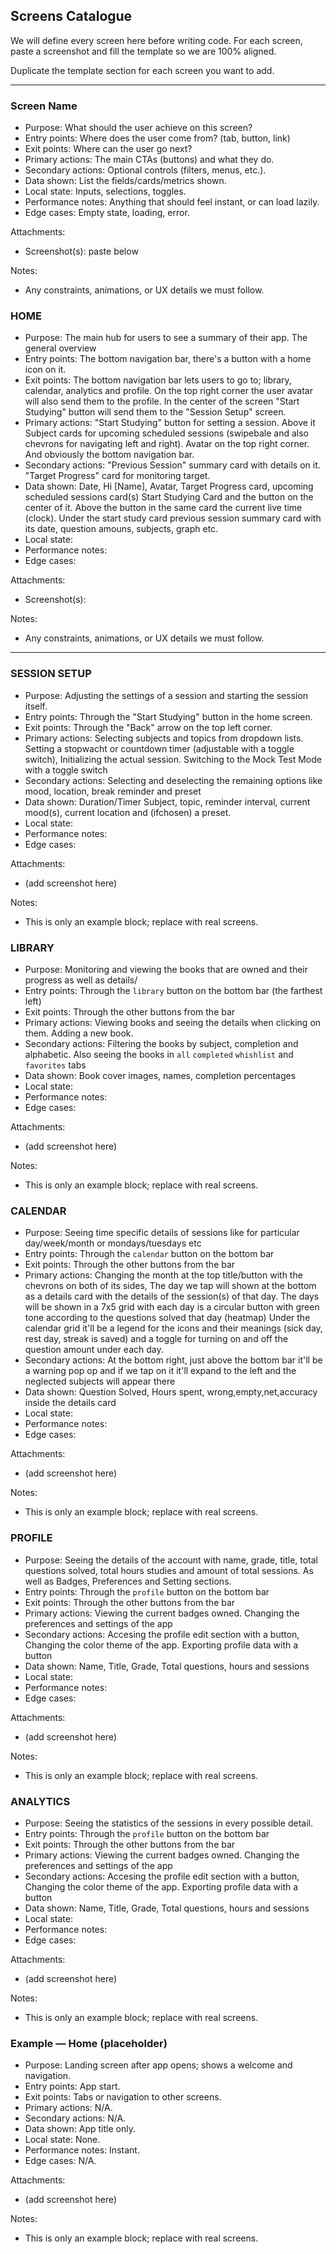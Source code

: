 ## Screens Catalogue

We will define every screen here before writing code. For each screen, paste a screenshot and fill the template so we are 100% aligned.

Duplicate the template section for each screen you want to add.

---

### Screen Name
- Purpose: What should the user achieve on this screen?
- Entry points: Where does the user come from? (tab, button, link)
- Exit points: Where can the user go next?
- Primary actions: The main CTAs (buttons) and what they do.
- Secondary actions: Optional controls (filters, menus, etc.).
- Data shown: List the fields/cards/metrics shown.
- Local state: Inputs, selections, toggles.
- Performance notes: Anything that should feel instant, or can load lazily.
- Edge cases: Empty state, loading, error.

Attachments:
- Screenshot(s): paste below

Notes:
- Any constraints, animations, or UX details we must follow.

### HOME
- Purpose: The main hub for users to see a summary of their app. The general overview
- Entry points: The bottom navigation bar, there's a button with a home icon on it.
- Exit points: The bottom navigation bar lets users to go to; library, calendar, analytics and profile. On the top right corner the user avatar will also send them to the profile. In the center of the screen "Start Studying" button will send them to the "Session Setup" screen.
- Primary actions: "Start Studying" button for setting a session. Above it Subject cards for upcoming scheduled sessions (swipebale and also chevrons for navigating left and right). Avatar on the top right corner. And obviously the bottom navigation bar.
- Secondary actions: "Previous Session" summary card with details on it. "Target Progress" card for monitoring target. 
- Data shown: Date, Hi [Name], Avatar, Target Progress card, upcoming scheduled sessions card(s) Start Studying Card and the button on the center of it. Above the button in the same card the current live time (clock). Under the start study card previous session summary card with its date, question amouns, subjects, graph etc.
- Local state: 
- Performance notes: 
- Edge cases: 

Attachments:
- Screenshot(s): 

Notes:
- Any constraints, animations, or UX details we must follow.
---
### SESSION SETUP 
- Purpose: Adjusting the settings of a session and starting the session itself.
- Entry points: Through the "Start Studying" button in the home screen.
- Exit points: Through the "Back" arrow on the top left corner. 
- Primary actions: Selecting subjects and topics from dropdown lists. Setting a stopwacht or countdown timer (adjustable with a toggle switch), Initializing the actual session. Switching to the Mock Test Mode with a toggle switch
- Secondary actions: Selecting and deselecting the remaining options like mood, location, break reminder and preset
- Data shown: Duration/Timer Subject, topic, reminder interval, current mood(s), current location and (ifchosen) a preset.
- Local state: 
- Performance notes: 
- Edge cases:

Attachments:
- (add screenshot here)

Notes:
- This is only an example block; replace with real screens.

### LIBRARY 
- Purpose: Monitoring and viewing the books that are owned and their progress as well as details/
- Entry points: Through the `library` button on the bottom bar (the farthest left)
- Exit points: Through the other buttons from the bar
- Primary actions: Viewing books and seeing the details when clicking on them. Adding a new book.
- Secondary actions: Filtering the books by subject, completion and alphabetic. Also seeing the books in `all` `completed` `whishlist` and `favorites` tabs
- Data shown: Book cover images, names, completion percentages
- Local state: 
- Performance notes: 
- Edge cases:

Attachments:
- (add screenshot here)

Notes:
- This is only an example block; replace with real screens.

### CALENDAR 
- Purpose: Seeing time specific details of sessions like for particular day/week/month or mondays/tuesdays etc
- Entry points: Through the `calendar` button on the bottom bar 
- Exit points: Through the other buttons from the bar
- Primary actions: Changing the month at the top title/button with the chevrons on both of its sides, The day we tap will shown at the bottom as a details card with the details of the session(s) of that day. The days will be shown in a 7x5 grid with each day is a circular button with green tone according to the questions solved that day (heatmap) Under the calendar grid it'll be a legend for the icons and their meanings (sick day, rest day, streak is saved) and a toggle for turning on and off the question amount under each day. 
- Secondary actions: At the bottom right, just above the bottom bar it'll be a warning pop op and if we tap on it it'll expand to the left and the neglected subjects will appear there
- Data shown: Question Solved, Hours spent, wrong,empty,net,accuracy inside the details card
- Local state: 
- Performance notes: 
- Edge cases:

Attachments:
- (add screenshot here)

Notes:
- This is only an example block; replace with real screens.

### PROFILE 
- Purpose: Seeing the details of the account with name, grade, title, total questions solved, total hours studies and amount of total sessions. As well as Badges, Preferences and Setting sections.
- Entry points: Through the `profile` button on the bottom bar 
- Exit points: Through the other buttons from the bar
- Primary actions: Viewing the current badges owned. Changing the preferences and settings of the app
- Secondary actions: Accesing the profile edit section with a button, Changing the color theme of the app. Exporting profile data with a button
- Data shown: Name, Title, Grade, Total questions, hours and sessions
- Local state: 
- Performance notes: 
- Edge cases:

Attachments:
- (add screenshot here)

Notes:
- This is only an example block; replace with real screens.

### ANALYTICS 
- Purpose: Seeing the statistics of the sessions in every possible detail.
- Entry points: Through the `profile` button on the bottom bar 
- Exit points: Through the other buttons from the bar
- Primary actions: Viewing the current badges owned. Changing the preferences and settings of the app
- Secondary actions: Accesing the profile edit section with a button, Changing the color theme of the app. Exporting profile data with a button
- Data shown: Name, Title, Grade, Total questions, hours and sessions
- Local state: 
- Performance notes: 
- Edge cases:

Attachments:
- (add screenshot here)

Notes:
- This is only an example block; replace with real screens.


### Example — Home (placeholder)
- Purpose: Landing screen after app opens; shows a welcome and navigation.
- Entry points: App start.
- Exit points: Tabs or navigation to other screens.
- Primary actions: N/A.
- Secondary actions: N/A.
- Data shown: App title only.
- Local state: None.
- Performance notes: Instant.
- Edge cases: N/A.

Attachments:
- (add screenshot here)

Notes:
- This is only an example block; replace with real screens.



